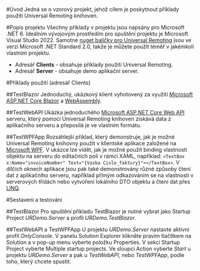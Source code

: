 #Úvod 
Jedná se o vzorový projekt, jehož cílem je poskytnout příklady použití Universal Remoting knihoven.

#Popis projektu
Všechny příklady v projektu jsou napsány pro Microsoft .NET 6. Ideálním vývojovým prostředím pro spuštění projektu je Microsoft Visual Studio 2022. 
Samotné [nuget balíčky pro Universal Remoting](https://www.nuget.org/packages/TescoSW.OW.Remoting.Universal/) jsou ve verzi Microsoft .NET Standard 2.0, takže je můžete použít téměř v jakémkoli vlastním projektu.
* Adresář **Clients** - obsahuje příklady použití Universal Remoting.
* Adresář **Server** - obsahuje demo aplikační server.

#Příklady použití (adresář Clients)

##TestBlazor
Jednoduchý, ukázkový klient vyhotovený za využití [Microsoft ASP.NET Core Blazor](https://docs.microsoft.com/cs-cz/aspnet/core/blazor/?view=aspnetcore-6.0) a [WebAssembly](https://webassembly.org/).

##TestWebAPI
Ukázka jednoduchého [Microsoft ASP.NET Core Web API](https://docs.microsoft.com/cs-cz/aspnet/core/web-api/?view=aspnetcore-6.0) serveru, který pomocí Universal Remoting knihoven získává data z aplikačního serveru a přeposílá je ve vlastním formátu.

##TestWPFApp
Rozsáhlejší příklad, který demonstruje, jak je možné Universal Remoting knihovny použít v klientské aplikace založené na [Microsoft WPF](https://docs.microsoft.com/cs-cz/dotnet/desktop/wpf/?view=netdesktop-6.0). V ukázce lze vidět, jak je možné 
použít binding vlastností objektu na serveru do editačních polí v rámci XAML, například: `<TextBox x:Name="invoiceNumber" Text="{Vazba Cislo_faktury}"></TextBox>`. V dílčích oknech aplikace jsou pak také demonstrovány různé způsoby čtení dat z 
aplikačního serveru, například přímým odkazováním se na vlastnosti v serverových třídách nebo vytvoření lokálního DTO objektu a čtení dat přes [LINQ](https://docs.microsoft.com/cs-cz/dotnet/csharp/programming-guide/concepts/linq/).

#Sestavení a testování

##TestBlazor
Pro spuštění příkladu TestBlazor je nutné vybrat jako Startup Project *URDemo.Server* a profil *URDemo.TestBlazor*.

##TestWebAPI a TestWPFApp
U projektu *URDemo.Server* nastavte aktivní profil *OnlyConsole*. V panelu Solution Explorer klikněte pravím tlačítkem na Solution a v pop-up menu vyberte položku Properties. V sekci Startup Project vyberte Multiple startup projects. 
Ve sloupci Action vyberte *Start* u projektu *URDemo.Server* a pak u *TestWebAPI*, nebo *TestWPFApp*, podle toho, který chcete spustit.